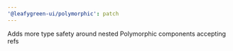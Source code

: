 ```yaml
---
'@leafygreen-ui/polymorphic': patch
---
```


Adds more type safety around nested Polymorphic components accepting refs
